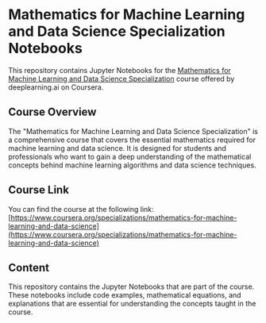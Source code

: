# Mathematics for Machine Learning and Data Science Specialization Notebooks

This repository contains Jupyter Notebooks for the [Mathematics for Machine Learning and Data Science Specialization](https://www.coursera.org/specializations/mathematics-for-machine-learning-and-data-science) course offered by deeplearning.ai on Coursera.

## Course Overview

The "Mathematics for Machine Learning and Data Science Specialization" is a comprehensive course that covers the essential mathematics required for machine learning and data science. It is designed for students and professionals who want to gain a deep understanding of the mathematical concepts behind machine learning algorithms and data science techniques.

## Course Link

You can find the course at the following link:
[https://www.coursera.org/specializations/mathematics-for-machine-learning-and-data-science](https://www.coursera.org/specializations/mathematics-for-machine-learning-and-data-science)

## Content

This repository contains the Jupyter Notebooks that are part of the course. These notebooks include code examples, mathematical equations, and explanations that are essential for understanding the concepts taught in the course.
